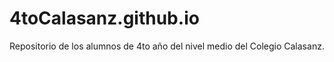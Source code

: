 # 4toCalasanz.github.io
Repositorio de los alumnos de 4to año del nivel medio del Colegio Calasanz.
